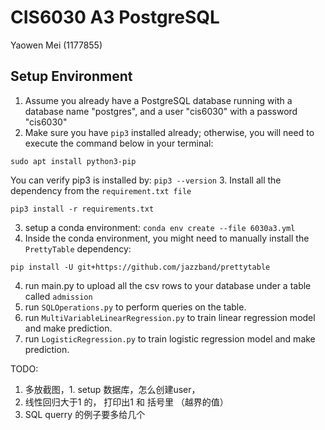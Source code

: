 # CIS6030 A3 PostgreSQL
Yaowen Mei (1177855)

## Setup Environment
1. Assume you already have a PostgreSQL database running with a database name "postgres", and a user "cis6030" with a password "cis6030"
2. Make sure you have `pip3` installed already; otherwise, you will need to execute the command below in your terminal:

```
sudo apt install python3-pip
```

You can verify pip3 is installed by: `pip3 --version`
3. Install all the dependency from the `requirement.txt file`

```buildoutcfg
pip3 install -r requirements.txt
```
3. setup a conda environment: `conda env create --file 6030a3.yml`
3. Inside the conda environment, you might need to manually install the `PrettyTable` dependency:
```buildoutcfg
pip install -U git+https://github.com/jazzband/prettytable
```
4. run main.py to upload all the csv rows to your database under a table called `admission`
5. run `SQLOperations.py` to perform queries on the table.
6. run `MultiVariableLinearRegression.py` to train linear regression model and make prediction.
6. run `LogisticRegression.py` to train logistic regression model and make prediction.

TODO:
1. 多放截图，1. setup 数据库，怎么创建user， 
2. 线性回归大于1 的， 打印出1 和 括号里 （越界的值）
3. SQL querry 的例子要多给几个
